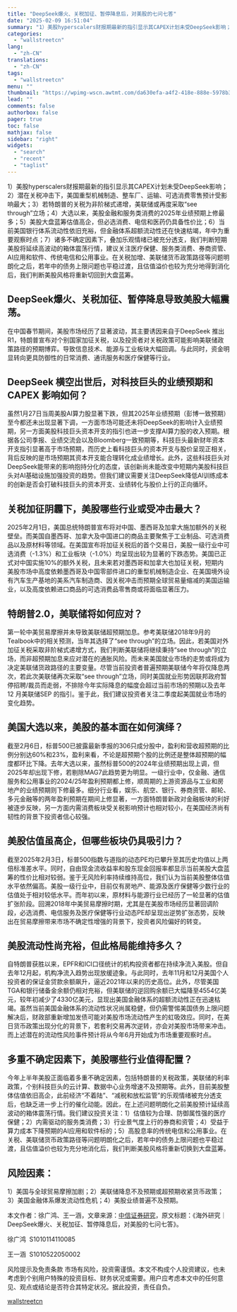 ```yaml
---
title: "DeepSeek爆火、关税加征、暂停降息后，对美股的七问七答"
date: "2025-02-09 16:51:04"
summary: "1）美股hyperscalers财报期最新的指引显示其CAPEX计划未受DeepSeek影响；2）潜..."
categories:
  - "wallstreetcn"
lang:
  - "zh-CN"
translations:
  - "zh-CN"
tags:
  - "wallstreetcn"
menu: ""
thumbnail: "https://wpimg-wscn.awtmt.com/da630efa-a4f2-418e-888e-5978b3546719.png"
lead: ""
comments: false
authorbox: false
pager: true
toc: false
mathjax: false
sidebar: "right"
widgets:
  - "search"
  - "recent"
  - "taglist"
---
```


1）美股hyperscalers财报期最新的指引显示其CAPEX计划未受DeepSeek影响；2）潜在关税冲击下，美国重型机械制造、整车厂、运输、可选消费零售预计受影响最大；3）若特朗普的关税为非阶梯式递增，美联储或再度采取“see through”立场；4）大选以来，美股金融和服务类消费的2025年业绩预期上修最多；5）美股大盘蓝筹估值高企，但必选消费、电信和医药仍具备性价比；6）当前美国银行体系流动性依旧充裕，但金融体系超额流动性还在快速枯竭，年中为重要观察时点；7）诸多不确定因素下，叠加乐观情绪已被充分透支，我们判断短期美股将延续高波动的箱体震荡行情，建议关注医疗保健、服务类消费、券商资管、AI应用和软件、传统电信和公用事业。在关税加增、美联储货币政策路径等问题明朗化之后，若年中的债务上限问题也平稳过渡，且估值溢价也较为充分地得到消化后，我们判断美股风格将重新切回到大盘蓝筹。

DeepSeek爆火、关税加征、暂停降息导致美股大幅震荡。
-----------------------------

在中国春节期间，美股市场经历了显著波动，其主要诱因来自于DeepSeek 推出R1，特朗普宣布对个别国家加征关税，以及投资者对关税政策可能影响美联储政策路径的预期博弈。导致信息技术、能源与工业板块大幅回调。与此同时，资金明显转向更具防御性的日常消费、通讯服务和医疗保健等行业。

DeepSeek 横空出世后，对科技巨头的业绩预期和CAPEX 影响如何？
-------------------------------------

虽然1月27日当周美股AI算力股显著下跌，但其2025年业绩预期（彭博一致预期）至今都还未出现显著下调，一方面市场可能还未将DeepSeek的影响计入业绩预期，另一方面美股科技巨头资本开支的指引也进一步支撑AI算力股的收入预期。根据各公司季报、业绩交流会以及Bloomberg一致预期等，科技巨头最新财年资本开支指引显著高于市场预期，而历史上看科技巨头的资本开支与股价呈现正相关，背后反映的是市场预期其资本开支能合理转化成业绩增长。此外，这些科技巨头对DeepSeek能带来的影响抱持分化的态度，该创新尚未能改变中短期内美股科技巨头对AI基础设施加强投资的趋势。但我们建议需要关注DeepSeek降低AI训练成本的创新是否会打破科技巨头的资本开支、业绩转化与股价上行的正向循环。

关税加征阴霾下，美股哪些行业或受冲击最大？
---------------------

2025年2月1日，美国总统特朗普宣布将对中国、墨西哥及加拿大施加额外的关税壁垒。而美国自墨西哥、加拿大及中国进口的商品主要聚焦于工业制品、可选消费品以及原材料等领域。在美国宣布将加征关税后的首个交易日，美股一级行业中可选消费（-1.3%）和工业板块（-1.0%）均呈现出较为显著的下跌态势。美国已正式对中国实施10%的额外关税，且未来若对墨西哥和加拿大也加征关税，短期内美股市场中高度依赖墨西哥及中国零部件进口的重型机械制造企业、在美国境外设有汽车生产基地的美系汽车制造商、因关税冲击而预期全球贸易量缩减的美国运输业，以及高度依赖进口商品的可选消费品零售商或将面临显著压力。

特朗普2.0，美联储将如何应对？
----------------

第一轮中美贸易摩擦并未导致美联储超预期加息。参考美联储2018年9月的Tealbook中的相关预测，当年其选择了“see through”的立场。因此，若美国对外加征关税采取非阶梯式递增方式，我们判断美联储将继续秉持“see through”的立场，而非超预期加息来应对潜在的通胀风险。而未来美国就业市场的走势或将成为决定美联储货政路径的主要变量。尽管当前投资者普遍预期美联储今年将仅降息两次，若此次美联储再次采取“see through”立场，同时美国就业形势因联邦政府暂停招聘/裁员而走弱，不排除今年实际降息的幅度会超过当前市场的预期以及去年12 月美联储SEP 的指引。鉴于此，我们建议投资者关注二季度起美国就业市场的变化趋势。

美国大选以来，美股的基本面在如何演绎？
-------------------

截至2月6日，标普500已披露最新季报的306只成分股中，盈利和营收超预期的比例分别达60%和23%，盈利来看，不论是超预期个股的比例还是整体超预期的幅度都环比下降。去年大选以来，虽然标普500的2024年业绩预期出现上调，但2025年却出现下修，若剔除MAG7此趋势更为明显。一级行业中，仅金融、通信服务和公用事业的2024/25年盈利预期都上修，顺周期的上游资源品与工业和房地产的业绩预期则下修最多。细分行业看，娱乐、航空、银行、券商资管、邮轮、多元金融等的两年盈利预期在期间上修显著，一方面特朗普新政对金融板块的利好被逐步反映，另一方面内需消费板块受关税影响预计也相对较小，在美国经济尚有韧性的背景下投资者信心较强。

美股估值虽高企，但哪些板块仍具吸引力？
-------------------

截至2025年2月3日，标普500指数与道指的动态PE均已攀升至其历史均值以上两倍标准差水平。同时，自由现金流收益率和股东现金回报率都显示当前美股大盘蓝筹的性价比相对较弱。鉴于无风险利率持续维持高位，我们认为当前美股整体估值水平依然偏高。美股一级行业中，目前仅有房地产、能源及医疗保健等少数行业的估值处于相对较低水平。而年初以来，原材料与能源行业已经历了一轮显著的估值扩张阶段。回溯2018年中美贸易摩擦时期，尤其是在美股市场经历显著回调阶段，必选消费、电信服务及医疗保健等行业动态PE却呈现出逆势扩张态势，反映出在贸易摩擦带来市场不确定性增强的背景下，投资者风险偏好的转变。

美股流动性尚充裕，但此格局能维持多久？
-------------------

自特朗普获胜以来，EPFR和ICI口径统计的机构投资者都在持续净流入美股。但自去年12月起，机构净流入趋势出现放缓迹象。与此同时，去年11月和12月美国个人投资者的保证金贷款余额飙升，逼近2021年以来的历史高位。此外，尽管美国TGA和银行储备金余额仍相对充裕，但美联储的逆回购余额已大幅降至4554亿美元，较年初减少了4330亿美元，显现出美国金融体系的超额流动性正在迅速枯竭。虽然当前美国金融体系的流动性状况尚属稳健，但仍需警惕美国债务上限问题解决后，财政部重新增加发债可能对美股市场流动性产生的虹吸效应。同时，在美日货币政策出现分化的背景下，若套利交易再次逆转，亦会对美股市场带来冲击。而上述潜在的流动性风险事件预计将从今年6月开始成为市场重要观察时点。

多重不确定因素下，美股哪些行业值得配置？
--------------------

今年上半年美股正面临着多重不确定因素，包括特朗普的关税政策，美联储的利率政策，个别科技巨头的云计算、数据中心业务增速不及预期等。此外，目前美股整体估值依旧高企，此前经济“不着陆”、“减税和放松监管”的乐观情绪被充分透支后，也缺乏进一步上行的催化动能。因此，在上述问题明朗化之前美股预计延续高波动的箱体震荡行情。我们建议投资关注：1）估值较为合理、防御属性强的医疗保健；2）内需驱动的服务类消费；3）行业景气度上行的券商和资管；4）受益于算力成本下降预期的AI应用和软件标的；5）高股息率的传统电信和公用事业。在关税、美联储货币政策路径等问题明朗化之后，若年中的债务上限问题也平稳过渡，且估值溢价也较为充分地消化后，我们判断美股风格将重新切换到大盘蓝筹。

风险因素：
-----

1）美国与全球贸易摩擦加剧；2）美联储降息不及预期或超预期收紧货币政策；3）美国金融体系爆发流动性危机；4）美股业绩普遍不及预期。



本文作者：徐广鸿、王一涵，文章来源：[中信证券研究](https://mp.weixin.qq.com/s?__biz=MzUzNTE3NDMwNw==&mid=2247642829&idx=3&sn=0643f02590fb9c613dc5b7884ec3049a&chksm=fbca7c72bbe60fa31ad158054f3d1cc101fdaf93afc91c561569fb5390db467cc402edc8456c&scene=0&xtrack=1)，原文标题：《海外研究｜DeepSeek爆火、关税加征、暂停降息后，对美股的七问七答》。

徐广鸿  S1010114110085

王一涵  S1010522050002




风险提示及免责条款
市场有风险，投资需谨慎。本文不构成个人投资建议，也未考虑到个别用户特殊的投资目标、财务状况或需要。用户应考虑本文中的任何意见、观点或结论是否符合其特定状况。据此投资，责任自负。

[wallstreetcn](https://wallstreetcn.com/articles/3740669)
